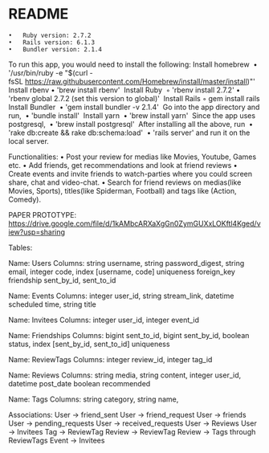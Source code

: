 # README

	•	Ruby version: 2.7.2
	•	Rails version: 6.1.3
	•	Bundler version: 2.1.4
  
To run this app, you would need to install the following:
	Install homebrew 
	•	'/usr/bin/ruby -e "$(curl -fsSL https://raw.githubusercontent.com/Homebrew/install/master/install)"' 
	Install rbenv
	•	'brew install rbenv' 
	Install Ruby 
	◦	'rbenv install 2.7.2'
	•	'rbenv global 2.7.2 (set this version to global)' 
  Install Rails
  ◦	gem install rails
	Install Bundler 
	•	'gem install bundler -v 2.1.4' 
	Go into the app directory and run, 
	•	'bundle install' 
	Install yarn 
	•	'brew install yarn' 
	Since the app uses postgresql, 
	•	'brew install postgresql' 
	After installing all the above, run 
	•	'rake db:create && rake db:schema:load' 
	•	'rails server' and run it on the local server.
  
Functionalities: 
	•	Post your review for medias like Movies, Youtube, Games etc. 
	•	Add friends, get recommendations and look at friend reviews
	•	Create events and invite friends to watch-parties where you could screen share, chat and video-chat.
	•	Search for friend reviews on medias(like Movies, Sports), titles(like Spiderman, Football) and tags like (Action, Comedy).

PAPER PROTOTYPE:
https://drive.google.com/file/d/1kAMbcARXaXgGn0ZymGUXxLOKftl4Kged/view?usp=sharing

Tables:

Name: Users
Columns: string username, string password_digest, string email, integer code, index [username, code] uniqueness foreign_key friendship sent_by_id, sent_to_id

Name: Events
Columns: integer user_id, string stream_link, datetime scheduled time, string title

Name: Invitees
Columns: integer user_id, integer event_id

Name: Friendships
Columns: bigint sent_to_id, bigint sent_by_id, boolean status, index [sent_by_id, sent_to_id] uniqueness

Name: ReviewTags
Columns: integer review_id, integer tag_id

Name: Reviews
Columns: string media, string content, integer user_id, datetime post_date boolean recommended 

Name: Tags
Columns: string category, string name, 


Associations:
User -> friend_sent
User -> friend_request
User -> friends
User -> pending_requests
User -> received_requests
User -> Reviews
User -> Invitees
Tag -> ReviewTag
Review -> ReviewTag
Review -> Tags through ReviewTags
Event -> Invitees
